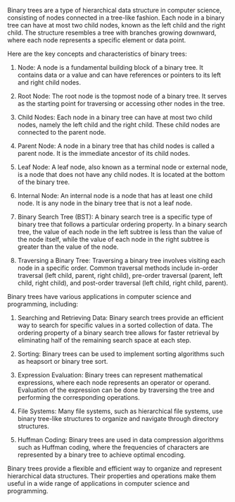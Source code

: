 Binary trees are a type of hierarchical data structure in computer science, consisting of nodes connected in a tree-like fashion. Each node in a binary tree can have at most two child nodes, known as the left child and the right child. The structure resembles a tree with branches growing downward, where each node represents a specific element or data point.

Here are the key concepts and characteristics of binary trees:

1. Node: A node is a fundamental building block of a binary tree. It contains data or a value and can have references or pointers to its left and right child nodes.

2. Root Node: The root node is the topmost node of a binary tree. It serves as the starting point for traversing or accessing other nodes in the tree.

3. Child Nodes: Each node in a binary tree can have at most two child nodes, namely the left child and the right child. These child nodes are connected to the parent node.

4. Parent Node: A node in a binary tree that has child nodes is called a parent node. It is the immediate ancestor of its child nodes.

5. Leaf Node: A leaf node, also known as a terminal node or external node, is a node that does not have any child nodes. It is located at the bottom of the binary tree.

6. Internal Node: An internal node is a node that has at least one child node. It is any node in the binary tree that is not a leaf node.

7. Binary Search Tree (BST): A binary search tree is a specific type of binary tree that follows a particular ordering property. In a binary search tree, the value of each node in the left subtree is less than the value of the node itself, while the value of each node in the right subtree is greater than the value of the node.

8. Traversing a Binary Tree: Traversing a binary tree involves visiting each node in a specific order. Common traversal methods include in-order traversal (left child, parent, right child), pre-order traversal (parent, left child, right child), and post-order traversal (left child, right child, parent).

Binary trees have various applications in computer science and programming, including:

1. Searching and Retrieving Data: Binary search trees provide an efficient way to search for specific values in a sorted collection of data. The ordering property of a binary search tree allows for faster retrieval by eliminating half of the remaining search space at each step.

2. Sorting: Binary trees can be used to implement sorting algorithms such as heapsort or binary tree sort.

3. Expression Evaluation: Binary trees can represent mathematical expressions, where each node represents an operator or operand. Evaluation of the expression can be done by traversing the tree and performing the corresponding operations.

4. File Systems: Many file systems, such as hierarchical file systems, use binary tree-like structures to organize and navigate through directory structures.

5. Huffman Coding: Binary trees are used in data compression algorithms such as Huffman coding, where the frequencies of characters are represented by a binary tree to achieve optimal encoding.

Binary trees provide a flexible and efficient way to organize and represent hierarchical data structures. Their properties and operations make them useful in a wide range of applications in computer science and programming.